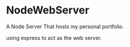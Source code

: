 # NodeWebServer
A Node Server That hosts my personal portfolio.

using express to act as the web server. 
